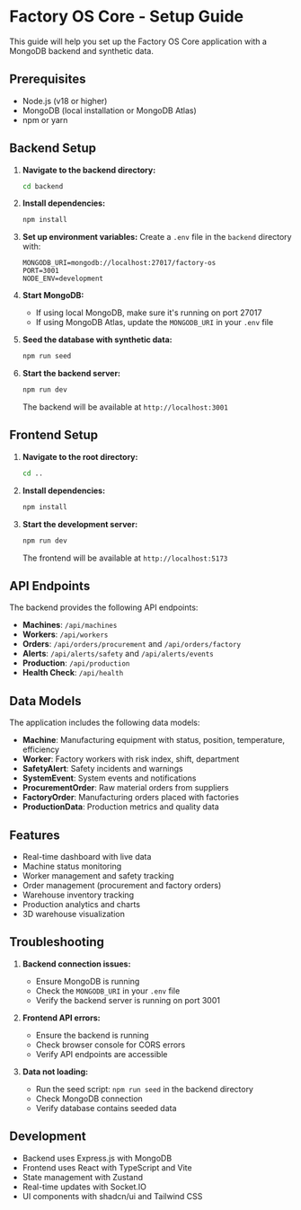 # Factory OS Core - Setup Guide

This guide will help you set up the Factory OS Core application with a MongoDB backend and synthetic data.

## Prerequisites

- Node.js (v18 or higher)
- MongoDB (local installation or MongoDB Atlas)
- npm or yarn

## Backend Setup

1. **Navigate to the backend directory:**
   ```bash
   cd backend
   ```

2. **Install dependencies:**
   ```bash
   npm install
   ```

3. **Set up environment variables:**
   Create a `.env` file in the `backend` directory with:
   ```
   MONGODB_URI=mongodb://localhost:27017/factory-os
   PORT=3001
   NODE_ENV=development
   ```

4. **Start MongoDB:**
   - If using local MongoDB, make sure it's running on port 27017
   - If using MongoDB Atlas, update the `MONGODB_URI` in your `.env` file

5. **Seed the database with synthetic data:**
   ```bash
   npm run seed
   ```

6. **Start the backend server:**
   ```bash
   npm run dev
   ```

   The backend will be available at `http://localhost:3001`

## Frontend Setup

1. **Navigate to the root directory:**
   ```bash
   cd ..
   ```

2. **Install dependencies:**
   ```bash
   npm install
   ```

3. **Start the development server:**
   ```bash
   npm run dev
   ```

   The frontend will be available at `http://localhost:5173`

## API Endpoints

The backend provides the following API endpoints:

- **Machines**: `/api/machines`
- **Workers**: `/api/workers`
- **Orders**: `/api/orders/procurement` and `/api/orders/factory`
- **Alerts**: `/api/alerts/safety` and `/api/alerts/events`
- **Production**: `/api/production`
- **Health Check**: `/api/health`

## Data Models

The application includes the following data models:

- **Machine**: Manufacturing equipment with status, position, temperature, efficiency
- **Worker**: Factory workers with risk index, shift, department
- **SafetyAlert**: Safety incidents and warnings
- **SystemEvent**: System events and notifications
- **ProcurementOrder**: Raw material orders from suppliers
- **FactoryOrder**: Manufacturing orders placed with factories
- **ProductionData**: Production metrics and quality data

## Features

- Real-time dashboard with live data
- Machine status monitoring
- Worker management and safety tracking
- Order management (procurement and factory orders)
- Warehouse inventory tracking
- Production analytics and charts
- 3D warehouse visualization

## Troubleshooting

1. **Backend connection issues:**
   - Ensure MongoDB is running
   - Check the `MONGODB_URI` in your `.env` file
   - Verify the backend server is running on port 3001

2. **Frontend API errors:**
   - Ensure the backend is running
   - Check browser console for CORS errors
   - Verify API endpoints are accessible

3. **Data not loading:**
   - Run the seed script: `npm run seed` in the backend directory
   - Check MongoDB connection
   - Verify database contains seeded data

## Development

- Backend uses Express.js with MongoDB
- Frontend uses React with TypeScript and Vite
- State management with Zustand
- Real-time updates with Socket.IO
- UI components with shadcn/ui and Tailwind CSS
